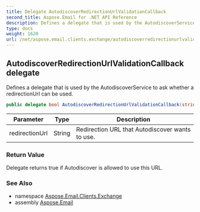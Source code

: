 ```yaml
---
title: Delegate AutodiscoverRedirectionUrlValidationCallback
second_title: Aspose.Email for .NET API Reference
description: Defines a delegate that is used by the AutodiscoverService to ask whether a redirectionUrl can be used
type: docs
weight: 1620
url: /net/aspose.email.clients.exchange/autodiscoverredirectionurlvalidationcallback/
---
```

## AutodiscoverRedirectionUrlValidationCallback delegate

Defines a delegate that is used by the AutodiscoverService to ask whether a redirectionUrl can be used.

```csharp
public delegate bool AutodiscoverRedirectionUrlValidationCallback(string redirectionUrl);
```

| Parameter | Type | Description |
| --- | --- | --- |
| redirectionUrl | String | Redirection URL that Autodiscover wants to use. |

### Return Value

Delegate returns true if Autodiscover is allowed to use this URL.

### See Also

* namespace [Aspose.Email.Clients.Exchange](../../aspose.email.clients.exchange/)
* assembly [Aspose.Email](../../)


